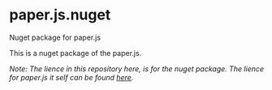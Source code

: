 # paper.js.nuget
Nuget package for paper.js

This is a nuget package of the paper.js.



*Note: The lience in this repository here, is for the nuget package. The lience for paper.js  it self can be found [here](https://github.com/paperjs/paper.js/blob/master/LICENSE.txt).*
